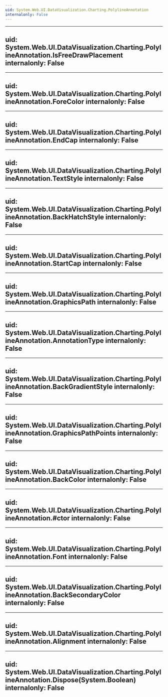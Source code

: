 ```yaml
---
uid: System.Web.UI.DataVisualization.Charting.PolylineAnnotation
internalonly: False
---
```


---
uid: System.Web.UI.DataVisualization.Charting.PolylineAnnotation.IsFreeDrawPlacement
internalonly: False
---

---
uid: System.Web.UI.DataVisualization.Charting.PolylineAnnotation.ForeColor
internalonly: False
---

---
uid: System.Web.UI.DataVisualization.Charting.PolylineAnnotation.EndCap
internalonly: False
---

---
uid: System.Web.UI.DataVisualization.Charting.PolylineAnnotation.TextStyle
internalonly: False
---

---
uid: System.Web.UI.DataVisualization.Charting.PolylineAnnotation.BackHatchStyle
internalonly: False
---

---
uid: System.Web.UI.DataVisualization.Charting.PolylineAnnotation.StartCap
internalonly: False
---

---
uid: System.Web.UI.DataVisualization.Charting.PolylineAnnotation.GraphicsPath
internalonly: False
---

---
uid: System.Web.UI.DataVisualization.Charting.PolylineAnnotation.AnnotationType
internalonly: False
---

---
uid: System.Web.UI.DataVisualization.Charting.PolylineAnnotation.BackGradientStyle
internalonly: False
---

---
uid: System.Web.UI.DataVisualization.Charting.PolylineAnnotation.GraphicsPathPoints
internalonly: False
---

---
uid: System.Web.UI.DataVisualization.Charting.PolylineAnnotation.BackColor
internalonly: False
---

---
uid: System.Web.UI.DataVisualization.Charting.PolylineAnnotation.#ctor
internalonly: False
---

---
uid: System.Web.UI.DataVisualization.Charting.PolylineAnnotation.Font
internalonly: False
---

---
uid: System.Web.UI.DataVisualization.Charting.PolylineAnnotation.BackSecondaryColor
internalonly: False
---

---
uid: System.Web.UI.DataVisualization.Charting.PolylineAnnotation.Alignment
internalonly: False
---

---
uid: System.Web.UI.DataVisualization.Charting.PolylineAnnotation.Dispose(System.Boolean)
internalonly: False
---
